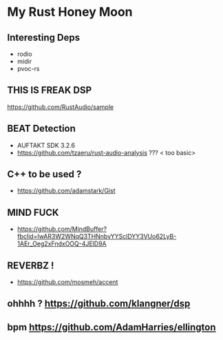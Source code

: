# My Rust Honey Moon

## Interesting Deps

- rodio
- midir
- pvoc-rs


## THIS IS FREAK DSP
https://github.com/RustAudio/sample

## BEAT Detection

- AUFTAKT SDK 3.2.6
- https://github.com/tzaeru/rust-audio-analysis ??? < too basic>

## C++ to be used ?
- https://github.com/adamstark/Gist

## MIND FUCK
- https://github.com/MindBuffer?fbclid=IwAR3W2WNqQ3THNnbvYYSclDYY3VUo62LyB-1AEr_Oeg2xFndxOOQ-4JElD9A

## REVERBZ !
- https://github.com/mosmeh/accent

## ohhhh ? https://github.com/klangner/dsp

## bpm https://github.com/AdamHarries/ellington